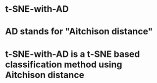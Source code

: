 # t-SNE-with-AD
# AD stands for "Aitchison distance"
# t-SNE-with-AD is a t-SNE based classification method using Aitchison distance
